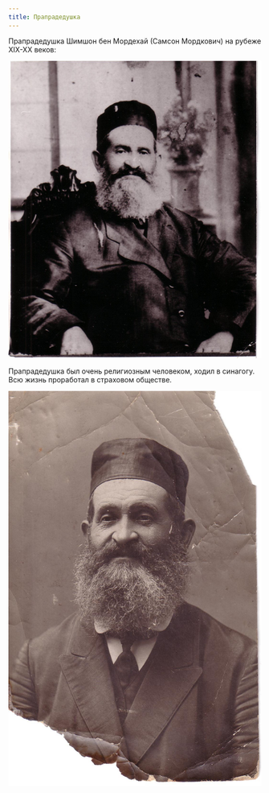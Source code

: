 ```yaml
---
title: Прапрадедушка
---
```

Прапрадедушка Шимшон бен Мордехай (Самсон Мордкович) на рубеже XIX-XX веков:

![Samson](/files/judka/photo/prapraded/photo0016.jpg)

Прапрадедушка был очень религиозным человеком, ходил в синагогу.
Всю жизнь проработал в страховом обществе.

![Samson](/files/judka/photo/prapraded/photo0017.jpg)

<!-- По вечерам после работы к нему приходил
его друг Гирша Чернобыльский и проводил с ним
долгие вечера в разговорах о том, что составляло
в те годы голубую мечту — об отъезде в Америку.
В Песчаном переулке города Черкасс их ждала
«процентная норма», введённая министром просвещения
и периодические погромы.
Мечта оставалась голубой, ибо большое количество детей
и малое количество денег не позволяло осуществить эту мечту. -->
